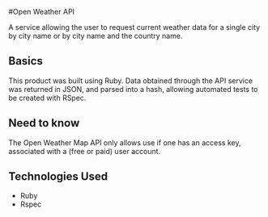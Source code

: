 #Open Weather API

A service allowing the user to request current weather data for a single city by city name or by city name and the country name.

## Basics

This product was built using Ruby. Data obtained through the API service was returned in JSON, and parsed into a hash, allowing automated tests to be created with RSpec.

## Need to know

The Open Weather Map API only allows use if one has an access key, associated with a (free or paid) user account.

## Technologies Used

* Ruby
* Rspec



